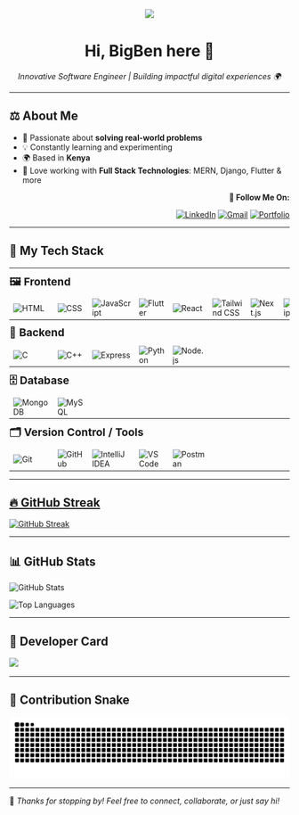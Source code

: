 <div align="center">
  <img src="https://media2.giphy.com/media/v1.Y2lkPTc5MGI3NjExenF5cTFwejM0ajB6cHU0NGZzeGs1anRydW03NXdtajUyYzNlM3B4MiZlcD12MV9pbnRlcm5hbF9naWZfYnlfaWQmY3Q9Zw/jBOOXxSJfG8kqMxT11/giphy.gif" width="100" />
  <h1>Hi, BigBen here 👋</h1>
  <i>Innovative Software Engineer | Building impactful digital experiences 🌍</i>
</div>

---

## ⚖️ About Me

- 🧠 Passionate about **solving real-world problems**
- 💡 Constantly learning and experimenting
- 🌍 Based in **Kenya**
- 🚀 Love working with **Full Stack Technologies**: MERN, Django, Flutter & more

<div align="right">
  <b>🌟 Follow Me On:</b><br>
  
  [![LinkedIn](https://img.shields.io/badge/LinkedIn-%230077B5.svg?logo=linkedin&logoColor=white)](https://linkedin.com/in/benjamin-ayasa-3a311a36a)
  [![Gmail](https://img.shields.io/badge/Email-D14836?logo=gmail&logoColor=white)](mailto:ondigibenjamin@gmail.com)
  [![Portfolio](https://img.shields.io/badge/Portfolio-black)](https://ayasa.vercel.app/)
  
  
  
</div>

---

## 🚀 My Tech Stack

<div align="center">
<table>
    <a href="https://skillicons.dev">
  <tr>
    <th colspan="10" style="text-align:left; font-size: 1.2rem; padding: 10px 0;">🖼️ Frontend</th>
  </tr>      
  <tr>
    <td><img src="https://skillicons.dev/icons?i=html" alt="HTML" width="65" /></td>
    <td><img src="https://skillicons.dev/icons?i=css" alt="CSS" width="65" /></td>
    <td><img src="https://techstack-generator.vercel.app/js-icon.svg" alt="JavaScript" width="65" /></td>
    <td><img src="https://skillicons.dev/icons?i=flutter" alt="Flutter" width="65" /></td>
    <td><img src="https://techstack-generator.vercel.app/react-icon.svg" alt="React" width="65" /></td>
    <td><img src="https://skillicons.dev/icons?i=tailwindcss" alt="Tailwind CSS" width="65" /></td>
    <td><img src="https://skillicons.dev/icons?i=nextjs" alt="Next.js" width="65" /></td>
    <td><img src="https://techstack-generator.vercel.app/ts-icon.svg" alt="TypeScript" width="65" /></td>
  </tr>
      
  <tr>
    <th colspan="10" style="text-align:left; font-size: 1.2rem; padding: 10px 0;">🔧 Backend</th>
  </tr>
  <tr>
    <td><img src="https://skillicons.dev/icons?i=c" alt="C" width="65" /></td>
    <td><img src="https://techstack-generator.vercel.app/cpp-icon.svg" alt="C++" width="65" /></td>
    <td><img src="https://skillicons.dev/icons?i=express" alt="Express" width="65" /></td>
    <td><img src="https://techstack-generator.vercel.app/python-icon.svg" alt="Python" width="65" /></td>
    <td><img src="https://skillicons.dev/icons?i=nodejs" alt="Node.js" width="65" /></td>    
  </tr>

  <tr>
    <th colspan="10" style="text-align:left; font-size: 1.2rem; padding: 10px 0;">🗄️ Database</th>
  </tr>
  <tr>
    <td><img src="https://skillicons.dev/icons?i=mongodb" alt="MongoDB" width="65" /></td>
    <td><img src="https://techstack-generator.vercel.app/mysql-icon.svg" alt="MySQL" width="65" /></td>
  </tr>

  <tr>
    <th colspan="10" style="text-align:left; font-size: 1.2rem; padding: 10px 0;">🗂️ Version Control / Tools</th>
  </tr>
  <tr>
    <td><img src="https://skillicons.dev/icons?i=git" alt="Git" width="65" /></td>
    <td><img src="https://techstack-generator.vercel.app/github-icon.svg" alt="GitHub" width="65" /></td>
    <td><img src="https://skillicons.dev/icons?i=idea" alt="IntelliJ IDEA" width="65" /></td>
    <td><img src="https://skillicons.dev/icons?i=vscode" alt="VS Code" width="65" /></td>
    <td><img src="https://skillicons.dev/icons?i=postman" alt="Postman" width="65" /></td>
  </tr>
</table>

</div>

---

## 🔥 GitHub Streak

[![GitHub Streak](https://streak-stats.demolab.com?user=Leftinant&theme=tokyonight&hide_border=true)](https://git.io/streak-stats)

---

## 📊 GitHub Stats

![GitHub Stats](https://github-readme-stats.vercel.app/api?username=Leftinant&show_icons=true&theme=tokyonight&hide_border=true)

![Top Languages](https://github-readme-stats.vercel.app/api/top-langs/?username=Leftinant&layout=compact&theme=tokyonight&hide_border=true)

---

## 💼 Developer Card

<a href="https://github.com/Leftinant">
  <img src="https://github-profile-summary-cards.vercel.app/api/cards/profile-details?username=Leftinant&theme=tokyonight" />
</a>

---

## 🐍 Contribution Snake

![Contribution Snake Dark](https://raw.githubusercontent.com/Leftinant/Leftinant/output/github-contribution-grid-snake-dark.svg?palette=github-dark)

---

💬 *Thanks for stopping by! Feel free to connect, collaborate, or just say hi!*
